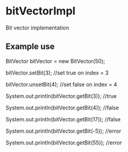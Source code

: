 # bitVectorImpl
Bit vector implementation

## Example use

BitVector bitVector = new BitVector(50);

bitVector.setBit(3); //set true on index = 3

bitVector.unsetBit(4); //set false on index = 4

System.out.println(bitVector.getBit(3)); //true

System.out.println(bitVector.getBit(4)); //false

System.out.println(bitVector.getBit(17)); //false

System.out.println(bitVector.getBit(-5)); //error

System.out.println(bitVector.getBit(55)); //error
